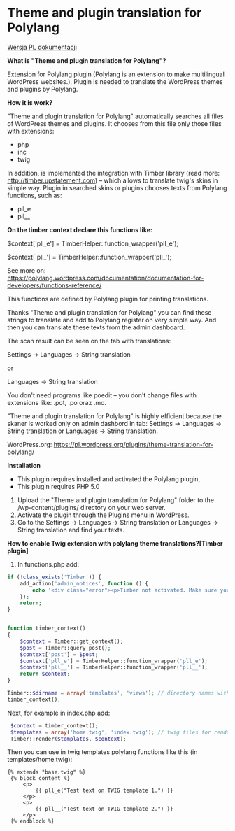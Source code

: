 # Theme and plugin translation for Polylang

[Wersja PL dokumentacji](README-PL.md)

**What is "Theme and plugin translation for Polylang"?**

Extension for Polylang plugin (Polylang is an extension to make multilingual WordPress websites.).
Plugin is needed to translate the WordPress themes and plugins by Polylang.

**How it is work?**

"Theme and plugin translation for Polylang" automatically searches all files of WordPress themes and plugins. It chooses  from this file only those files with extensions:
- php
- inc
- twig


In addition, is implemented the integration with Timber library (read more: http://timber.upstatement.com) – which allows to translate twig's skins in simple way.
Plugin in searched skins or plugins chooses texts from Polylang functions, such as:
- pll_e
- pll__


**On the timber context declare this functions like:**

$context['pll_e'] = TimberHelper::function_wrapper('pll_e');

$context['pll_'] = TimberHelper::function_wrapper('pll_');

See more on: https://polylang.wordpress.com/documentation/documentation-for-developers/functions-reference/

This functions are defined by Polylang plugin for printing translations.

Thanks "Theme and plugin translation for Polylang" you can find these strings to translate and add to Polylang register on very simple way.
And then you can translate these texts from the admin dashboard.

The scan result can be seen on the tab with translations:

Settings -> Languages -> String translation

or

Languages -> String translation

You don't need programs like poedit – you don't change files with extensions like: .pot, .po oraz .mo.

"Theme and plugin translation for Polylang" is highly efficient because the skaner is worked only on admin dashbord in tab: Settings -> Languages -> String translation or Languages -> String translation.

WordPress.org: https://pl.wordpress.org/plugins/theme-translation-for-polylang/





**Installation**

- This plugin requires installed and activated the Polylang plugin,
- This plugin requires PHP 5.0

1. Upload the "Theme and plugin translation for Polylang" folder to the /wp-content/plugins/ directory on your web server.
2. Activate the plugin through the Plugins menu in WordPress.
3. Go to the Settings -> Languages -> String translation or Languages -> String translation and find your texts.


**How to enable Twig extension with polylang theme translations?[Timber plugin]**

1. In functions.php add:
```php
if (!class_exists('Timber')) {
    add_action('admin_notices', function () {
        echo '<div class="error"><p>Timber not activated. Make sure you activate the plugin in <a href="' . esc_url(admin_url('plugins.php#timber')) . '">' . esc_url(admin_url('plugins.php')) . '</a></p></div>';
    });
    return;
}


function timber_context()
{
    $context = Timber::get_context();
    $post = Timber::query_post();
    $context['post'] = $post;
    $context['pll_e'] = TimberHelper::function_wrapper('pll_e');
    $context['pll__'] = TimberHelper::function_wrapper('pll__');
    return $context;
}

Timber::$dirname = array('templates', 'views'); // directory names with twig templates
timber_context();
```


Next, for example in index.php add:
```php
 $context = timber_context();
 $templates = array('home.twig', 'index.twig'); // twig files for render
 Timber::render($templates, $context);
```


Then you can use in twig templates polylang functions like this (in templates/home.twig):
```twig
{% extends "base.twig" %}
 {% block content %}
     <p>
         {{ pll_e("Test text on TWIG template 1.") }}
     </p>
     <p>
         {{ pll__("Test text on TWIG template 2.") }}
     </p>
 {% endblock %}
 ```
